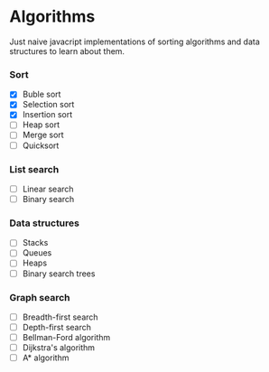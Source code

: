 # Algorithms

Just naive javacript implementations of sorting algorithms and data structures to learn about them.

### Sort

- [x] Buble sort
- [x] Selection sort
- [x] Insertion sort
- [ ] Heap sort
- [ ] Merge sort
- [ ] Quicksort

### List search

- [ ] Linear search
- [ ] Binary search

### Data structures

- [ ] Stacks
- [ ] Queues
- [ ] Heaps
- [ ] Binary search trees

### Graph search

- [ ] Breadth-first search
- [ ] Depth-first search
- [ ] Bellman-Ford algorithm
- [ ] Dijkstra's algorithm
- [ ] A* algorithm
